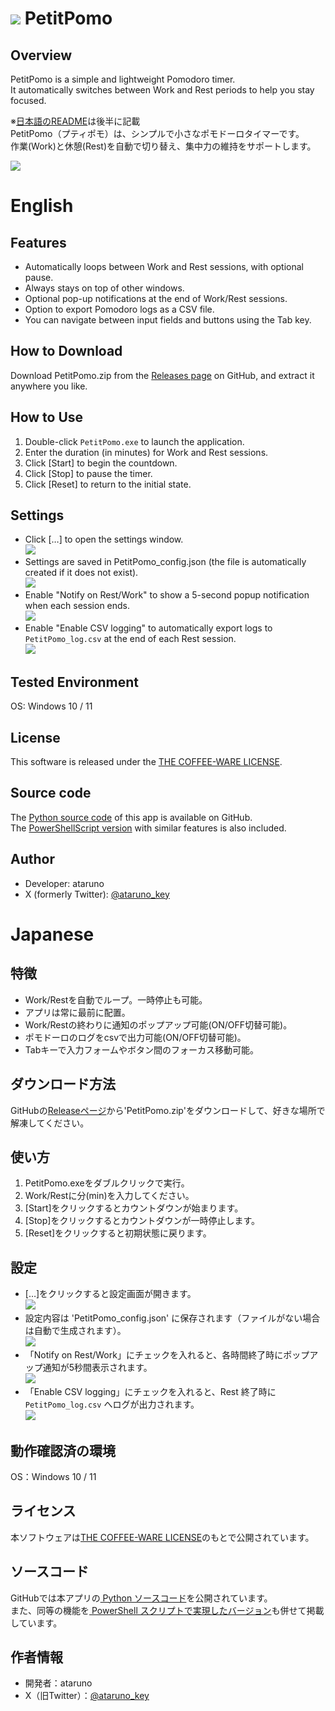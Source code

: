 # ![](./README_image/PetitPomoIco.png) PetitPomo 

## Overview
PetitPomo is a simple and lightweight Pomodoro timer.  
It automatically switches between Work and Rest periods to help you stay focused.  

※[日本語のREADME](https://github.com/ataruno/PetitPomo?tab=readme-ov-file#japanese)は後半に記載  
PetitPomo（プティポモ）は、シンプルで小さなポモドーロタイマーです。  
作業(Work)と休憩(Rest)を自動で切り替え、集中力の維持をサポートします。  

![](./README_image/PetitPomo01.webp)

# English
## Features
- Automatically loops between Work and Rest sessions, with optional pause.  
- Always stays on top of other windows.  
- Optional pop-up notifications at the end of Work/Rest sessions.  
- Option to export Pomodoro logs as a CSV file.  
- You can navigate between input fields and buttons using the Tab key.  

## How to Download
Download PetitPomo.zip from the [Releases page](https://github.com/ataruno/PetitPomo/releases) on GitHub, and extract it anywhere you like.  

## How to Use
1. Double-click `PetitPomo.exe` to launch the application.  
2. Enter the duration (in minutes) for Work and Rest sessions.  
3. Click [Start] to begin the countdown.  
4. Click [Stop] to pause the timer.  
5. Click [Reset] to return to the initial state.  

## Settings
- Click […] to open the settings window.  
![](./README_image/Setting.png)  
- Settings are saved in PetitPomo_config.json (the file is automatically created if it does not exist).  
![](./README_image/configfile.png)  
- Enable "Notify on Rest/Work" to show a 5-second popup notification when each session ends.  
![](./README_image/popup.png)  
- Enable "Enable CSV logging" to automatically export logs to `PetitPomo_log.csv` at the end of each Rest session.  
![](./README_image/logfile.png)

## Tested Environment
OS: Windows 10 / 11  

## License
This software is released under the [THE COFFEE-WARE LICENSE](https://github.com/ataruno/PetitPomo?tab=License-1-ov-file).  

## Source code
The [Python source code](https://github.com/ataruno/PetitPomo/tree/main/Code_Python) of this app is available on GitHub.  
The [PowerShellScript version](https://github.com/ataruno/PetitPomo/tree/main/Code_ps1) with similar features is also included.  

## Author
- Developer: ataruno  
- X (formerly Twitter): [@ataruno_key](https://twitter.com/ataruno_key)  

# Japanese
## 特徴
- Work/Restを自動でループ。一時停止も可能。  
- アプリは常に最前に配置。  
- Work/Restの終わりに通知のポップアップ可能(ON/OFF切替可能)。  
- ポモドーロのログをcsvで出力可能(ON/OFF切替可能)。  
- Tabキーで入力フォームやボタン間のフォーカス移動可能。  

## ダウンロード方法
GitHubの[Releaseページ](https://github.com/ataruno/PetitPomo/releases)から'PetitPomo.zip'をダウンロードして、好きな場所で解凍してください。

## 使い方
1. PetitPomo.exeをダブルクリックで実行。  
2. Work/Restに分(min)を入力してください。  
3. [Start]をクリックするとカウントダウンが始まります。  
4. [Stop]をクリックするとカウントダウンが一時停止します。  
5. [Reset]をクリックすると初期状態に戻ります。  

## 設定
- […]をクリックすると設定画面が開きます。  
![](./README_image/Setting.png)  
- 設定内容は 'PetitPomo_config.json' に保存されます（ファイルがない場合は自動で生成されます）。  
![](./README_image/configfile.png)  
- 「Notify on Rest/Work」にチェックを入れると、各時間終了時にポップアップ通知が5秒間表示されます。  
![](./README_image/popup.png)  
- 「Enable CSV logging」にチェックを入れると、Rest 終了時に `PetitPomo_log.csv` へログが出力されます。  
![](./README_image/logfile.png)  

## 動作確認済の環境
OS：Windows 10 / 11  

## ライセンス
本ソフトウェアは[THE COFFEE-WARE LICENSE](https://github.com/ataruno/PetitPomo?tab=License-1-ov-file)のもとで公開されています。  

## ソースコード
GitHubでは本アプリの[ Python ソースコード](https://github.com/ataruno/PetitPomo/tree/main/Code_Python)を公開されています。  
また、同等の機能を[ PowerShell スクリプトで実現したバージョン](https://github.com/ataruno/PetitPomo/tree/main/Code_ps1)も併せて掲載しています。  

## 作者情報
- 開発者：ataruno  
- X（旧Twitter）：[@ataruno_key](https://twitter.com/ataruno_key)  
